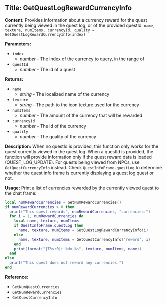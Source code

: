 ## Title: GetQuestLogRewardCurrencyInfo

**Content:**
Provides information about a currency reward for the quest currently being viewed in the quest log, or of the provided questId.
`name, texture, numItems, currencyId, quality = GetQuestLogRewardCurrencyInfo(index)`

**Parameters:**
- `index`
  - *number* - The index of the currency to query, in the range of 
- `questId`
  - *number* - The id of a quest

**Returns:**
- `name`
  - *string* - The localized name of the currency
- `texture`
  - *string* - The path to the icon texture used for the currency
- `numItems`
  - *number* - The amount of the currency that will be rewarded
- `currencyId`
  - *number* - The id of the currency
- `quality`
  - *number* - The quality of the currency

**Description:**
When no questId is provided, this function only works for the quest currently viewed in the quest log.
When a questId is provided, the function will provide information only if the quest reward data is loaded (QUEST_LOG_UPDATE).
For quests being viewed from NPCs, use `GetQuestCurrencyInfo` instead. Check `QuestInfoFrame.questLog` to determine whether the quest info frame is currently displaying a quest log quest or not.

**Usage:**
Print a list of currencies rewarded by the currently viewed quest to the chat frame:
```lua
local numRewardCurrencies = GetNumRewardCurrencies()
if numRewardCurrencies > 0 then
  print("This quest rewards", numRewardCurrencies, "currencies:")
  for i = 1, numRewardCurrencies do
    local name, texture, numItems
    if QuestInfoFrame.questLog then
      name, texture, numItems = GetQuestLogRewardCurrencyInfo(i)
    else
      name, texture, numItems = GetQuestCurrencyInfo("reward", i)
    end
    print(format("|T%s:0|t %dx %s", texture, numItems, name))
  end
else
  print("This quest does not reward any currencies.")
end
```

**Reference:**
- `GetNumQuestCurrencies`
- `GetNumRewardCurrencies`
- `GetQuestCurrencyInfo`